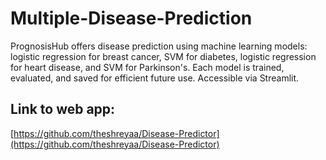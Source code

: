# Multiple-Disease-Prediction
PrognosisHub offers disease prediction using machine learning models: logistic regression for breast cancer, SVM for diabetes, logistic regression for heart disease, and SVM for Parkinson's. Each model is trained, evaluated, and saved for efficient future use. Accessible via Streamlit.
## Link to web app:
[https://github.com/theshreyaa/Disease-Predictor](https://github.com/theshreyaa/Disease-Predictor)
